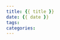 ```yaml
---
title: {{ title }}
date: {{ date }}
tags:
categories:
---
```

<font color="#999999"></font>

<!--more-->